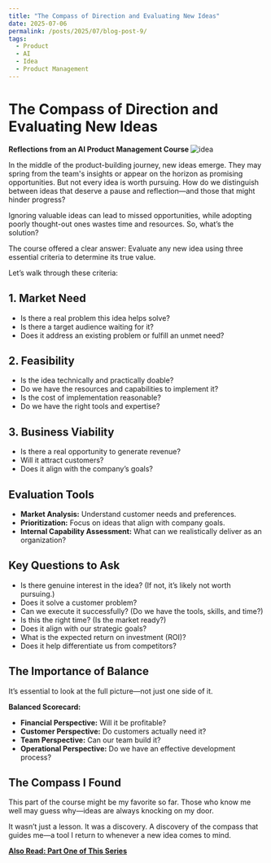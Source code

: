 ```yaml
---
title: "The Compass of Direction and Evaluating New Ideas"
date: 2025-07-06
permalink: /posts/2025/07/blog-post-9/
tags:
  - Product
  - AI
  - Idea
  - Product Management
---
```


# The Compass of Direction and Evaluating New Ideas
**Reflections from an AI Product Management Course**
![idea](https://raw.githubusercontent.com/Ruqyai/ar/refs/heads/main/images/idea.gif)

In the middle of the product-building journey, new ideas emerge. They may spring from the team's insights or appear on the horizon as promising opportunities. But not every idea is worth pursuing.
How do we distinguish between ideas that deserve a pause and reflection—and those that might hinder progress?

Ignoring valuable ideas can lead to missed opportunities, while adopting poorly thought-out ones wastes time and resources.
So, what’s the solution?

The course offered a clear answer: Evaluate any new idea using three essential criteria to determine its true value.

Let’s walk through these criteria:

## 1. Market Need

* Is there a real problem this idea helps solve?
* Is there a target audience waiting for it?
* Does it address an existing problem or fulfill an unmet need?

## 2. Feasibility

* Is the idea technically and practically doable?
* Do we have the resources and capabilities to implement it?
* Is the cost of implementation reasonable?
* Do we have the right tools and expertise?

## 3. Business Viability

* Is there a real opportunity to generate revenue?
* Will it attract customers?
* Does it align with the company’s goals?

## Evaluation Tools

* **Market Analysis:** Understand customer needs and preferences.
* **Prioritization:** Focus on ideas that align with company goals.
* **Internal Capability Assessment:** What can we realistically deliver as an organization?

## Key Questions to Ask

* Is there genuine interest in the idea? (If not, it’s likely not worth pursuing.)
* Does it solve a customer problem?
* Can we execute it successfully? (Do we have the tools, skills, and time?)
* Is this the right time? (Is the market ready?)
* Does it align with our strategic goals?
* What is the expected return on investment (ROI)?
* Does it help differentiate us from competitors?

## The Importance of Balance

It’s essential to look at the full picture—not just one side of it.

**Balanced Scorecard:**

* **Financial Perspective:** Will it be profitable?
* **Customer Perspective:** Do customers actually need it?
* **Team Perspective:** Can our team build it?
* **Operational Perspective:** Do we have an effective development process?

## The Compass I Found

This part of the course might be my favorite so far.
Those who know me well may guess why—ideas are always knocking on my door.

It wasn’t just a lesson.
It was a discovery.
A discovery of the compass that guides me—a tool I return to whenever a new idea comes to mind.

**[Also Read: Part One of This Series](https://ruqyai.github.io/posts/2025/07/blog-post-8/)**
